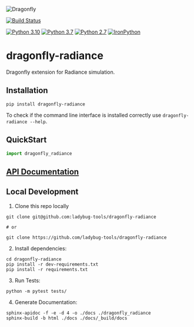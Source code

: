 ![Dragonfly](https://www.ladybug.tools/assets/img/dragonfly.png)

[![Build Status](https://github.com/ladybug-tools/dragonfly-radiance/workflows/CI/badge.svg)](https://github.com/ladybug-tools/dragonfly-radiance/actions)

[![Python 3.10](https://img.shields.io/badge/python-3.10-orange.svg)](https://www.python.org/downloads/release/python-3100/) [![Python 3.7](https://img.shields.io/badge/python-3.7-blue.svg)](https://www.python.org/downloads/release/python-370/) [![Python 2.7](https://img.shields.io/badge/python-2.7-green.svg)](https://www.python.org/downloads/release/python-270/) [![IronPython](https://img.shields.io/badge/ironpython-2.7-red.svg)](https://github.com/IronLanguages/ironpython2/releases/tag/ipy-2.7.8/)

# dragonfly-radiance

Dragonfly extension for Radiance simulation.

## Installation

`pip install dragonfly-radiance`

To check if the command line interface is installed correctly use `dragonfly-radiance --help`.

## QuickStart

```python
import dragonfly_radiance
```

## [API Documentation](http://ladybug-tools.github.io/dragonfly-radiance/docs)

## Local Development

1. Clone this repo locally
```
git clone git@github.com:ladybug-tools/dragonfly-radiance

# or

git clone https://github.com/ladybug-tools/dragonfly-radiance
```
2. Install dependencies:
```
cd dragonfly-radiance
pip install -r dev-requirements.txt
pip install -r requirements.txt
```

3. Run Tests:
```
python -m pytest tests/
```

4. Generate Documentation:
```
sphinx-apidoc -f -e -d 4 -o ./docs ./dragonfly_radiance
sphinx-build -b html ./docs ./docs/_build/docs
```
